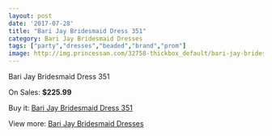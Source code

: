 ```yaml
---
layout: post
date: '2017-07-28'
title: "Bari Jay Bridesmaid Dress 351"
category: Bari Jay Bridesmaid Dresses
tags: ["party","dresses","beaded","brand","prom"]
image: http://img.princessan.com/32758-thickbox_default/bari-jay-bridesmaid-dress-351.jpg
---
```

Bari Jay Bridesmaid Dress 351

On Sales: **$225.99**
<a href="https://www.princessan.com/en/15104-bari-jay-bridesmaid-dress-351.html"><amp-img layout="responsive" width="600" height="600" src="//img.princessan.com/32758-thickbox_default/bari-jay-bridesmaid-dress-351.jpg" alt="Bari Jay Bridesmaid Dress 351 0" /></a>

Buy it: [Bari Jay Bridesmaid Dress 351](https://www.princessan.com/en/15104-bari-jay-bridesmaid-dress-351.html "Bari Jay Bridesmaid Dress 351")

View more: [Bari Jay Bridesmaid Dresses](https://www.princessan.com/en/109- "Bari Jay Bridesmaid Dresses")